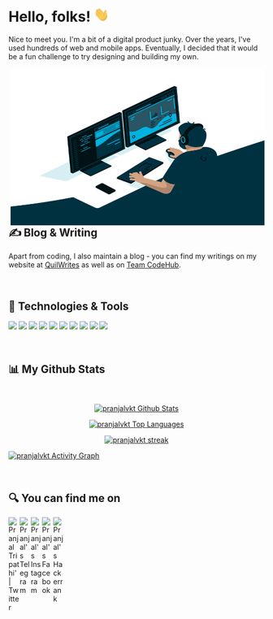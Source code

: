 
# Hello, folks! <img src="https://raw.githubusercontent.com/pranjalvkt/pranjalvkt/main/wave.gif" width="30px">

Nice to meet you.
I'm a bit of a digital product junky. Over the years, I've used hundreds of web and mobile apps. Eventually, I decided that it would be a fun challenge to try designing and building my own.


<img align="right" alt="GIF" src="https://raw.githubusercontent.com/pranjalvkt/pranjalvkt/main/code.gif" width="500" height="310" />

<br/>

## &#x270d; Blog & Writing

Apart from coding, I also maintain a blog - you can find my writings on my website at [QuilWrites](https://quillwrites.wordpress.com/) as well as on [Team CodeHub](https://teamcodehub.herokuapp.com).

<br/>

## 🔧 Technologies & Tools

![](https://img.shields.io/badge/OS-Linux-yellowgreen)
![](https://img.shields.io/badge/Editor-Atom-yellowgreen)
![](https://img.shields.io/badge/Editor-VS_Code-yellowgreen)
![](https://img.shields.io/badge/Code-Java-yellowgreen)
![](https://img.shields.io/badge/Code-Python-yellowgreen)
![](https://img.shields.io/badge/Code-Java_Script-yellowgreen)
![](https://img.shields.io/badge/Code-Dart-yellowgreen)
![](https://img.shields.io/badge/Code-Cpp-yellowgreen)
![](https://img.shields.io/badge/Shell-Bash-yellowgreen)
![](https://img.shields.io/badge/Cloud-Digital_Ocean-yellowgreen)

<br/>

## 📊 My Github Stats

  <br/>
  <p align = "center">
    <a href="https://github.com/pranjalvkt/github-readme-stats"><img alt="pranjalvkt Github Stats" src="https://github-readme-stats.vercel.app/api?username=pranjalvkt&show_icons=true&count_private=true&theme=react&hide_border=true&bg_color=0D1117" />
        <br/>
    </a>
    </p>
    <p align = "center">
    <a href="https://github.com/pranjalvkt/github-readme-stats"><img alt="pranjalvkt Top Languages" src="https://github-readme-stats.vercel.app/api/top-langs/?username=pranjalvkt&langs_count=8&count_private=true&layout=compact&theme=react&hide_border=true&bg_color=0D1117" />
    </a>
</p>
  <p align = "center">
    <a href="https://github.com/pranjalvkt/github-readme-streak-stats">
        <img title="🔥 Get streak stats for your profile at git.io/streak-stats" alt="pranjalvkt streak" src="https://github-readme-streak-stats.herokuapp.com/?user=pranjalvkt&theme=black-ice&hide_border=true&stroke=0000&background=060A0CD0"/>
    </a>
  
  <a href="https://github.com/pranjalvkt/github-readme-activity-graph"><img alt="pranjalvkt Activity Graph" src="https://activity-graph.herokuapp.com/graph?username=pranjalvkt&bg_color=0D1117&color=5BCDEC&line=5BCDEC&point=FFFFFF&hide_border=true" /></a>
  </p>
<br/>

## 🔍 You can find me on

<a href="https://twitter.com/pranjalvkt">
  <img align="left" alt="Pranjal Tripathi' | Twitter" width="22px" src="https://cdn.jsdelivr.net/npm/simple-icons@v3/icons/twitter.svg" />
</a>
<a href="https://t.me/pranjalvkt">
  <img align="left" alt="Pranjal's Telegram" width="22px" src="https://cdn.jsdelivr.net/npm/simple-icons@v3/icons/telegram.svg" />
</a>
<a href="https://www.instagram.com/pranjalvktripathi/">
  <img align="left" alt="Pranjal's Instagram" width="22px" src="https://cdn.jsdelivr.net/npm/simple-icons@v3/icons/instagram.svg" />
</a>
<a href="https://www.facebook.com/pranjalvktripathi/">
  <img align="left" alt="Pranjal's Facebook" width="22px" src="https://cdn.jsdelivr.net/npm/simple-icons@3.13.0/icons/facebook.svg" />
</a>
<a href="https://www.hackerrank.com/pranjalvkt">
  <img align="left" alt="Pranjal's Hackerrank" width="22px" src="https://cdn.jsdelivr.net/npm/simple-icons@3.13.0/icons/hackerrank.svg" />
</a>

